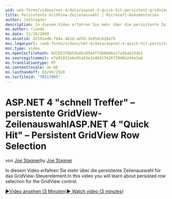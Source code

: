 ```yaml
---
uid: web-forms/videos/net-4/data/aspnet-4-quick-hit-persistent-gridview-row-selection
title: Persistente GridView-Zeilenauswahl | Microsoft-Dokumentation
author: JoeStagner
description: In diesem Video erfahren Sie mehr über die persistente Zeilenauswahl für das GridView-Steuerelement.
ms.author: riande
ms.date: 11/16/2009
ms.assetid: 42591ed6-fb4a-462d-ad7d-3e95dc628af9
msc.legacyurl: /web-forms/videos/net-4/data/aspnet-4-quick-hit-persistent-gridview-row-selection
msc.type: video
ms.openlocfilehash: bd2b5370b5da4bc89a4f7db6b86e27a3bab15db1
ms.sourcegitcommit: e7e91932a6e91a63e2e46417626f39d6b244a3ab
ms.translationtype: MT
ms.contentlocale: de-DE
ms.lasthandoff: 03/06/2020
ms.locfileid: "78517005"
---
```

# <a name="aspnet-4-quick-hit--persistent-gridview-row-selection"></a><span data-ttu-id="00a34-103">ASP.NET 4 "schnell Treffer" – persistente GridView-Zeilenauswahl</span><span class="sxs-lookup"><span data-stu-id="00a34-103">ASP.NET 4 "Quick Hit" – Persistent GridView Row Selection</span></span>

<span data-ttu-id="00a34-104">von [Joe Stagner](https://github.com/JoeStagner)</span><span class="sxs-lookup"><span data-stu-id="00a34-104">by [Joe Stagner](https://github.com/JoeStagner)</span></span>

<span data-ttu-id="00a34-105">In diesem Video erfahren Sie mehr über die persistente Zeilenauswahl für das GridView-Steuerelement.</span><span class="sxs-lookup"><span data-stu-id="00a34-105">In this video you will learn about persisted row selection for the GridView control.</span></span> 

[<span data-ttu-id="00a34-106">&#9654;Video ansehen (3 Minuten)</span><span class="sxs-lookup"><span data-stu-id="00a34-106">&#9654; Watch video (3 minutes)</span></span>](https://channel9.msdn.com/Blogs/ASP-NET-Site-Videos/aspnet-4-quick-hit-persistent-gridview-row-selection)
